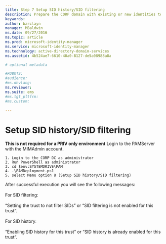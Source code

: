 ```yaml
---
title: Step 7 Setup SID history/SID filtering
description: Prepare the CORP domain with existing or new identities to be managed by Privileged Identity Manager using scripts
keywords:
author: barclayn
manager: MBaldwin
ms.date: 09/27/2016
ms.topic: article
ms.prod: microsoft-identity-manager
ms.service: microsoft-identity-manager
ms.technology: active-directory-domain-services
ms.assetid: 4b524ae7-6610-40a0-8127-de5a08988a8a

# optional metadata

#ROBOTS:
#audience:
#ms.devlang:
ms.reviewer:
ms.suite: ems
#ms.tgt_pltfrm:
#ms.custom:

---
```


# Setup SID history/SID filtering

**This is not required for a PRIV only environment**
Login to the PAMServer with the MIMAdmin account.

    1. Login to the CORP DC as administrator
    2. Run PowerShell as administrator
    3. cd $env:SYSTEMDRIVE\PAM
    4. .\PAMDeployment.ps1
    5. select Menu option 8 (Setup SID history/SID filtering)

After successful execution you will see the following messages:<br/></br>
For SID filtering: <br/></br>
“Setting the trust to not filter SIDs” or “SID filtering is not enabled for this trust”. </br></br>
For SID history: </br></br>
“Enabling SID history for this trust” or “SID history is already enabled for this trust”.
